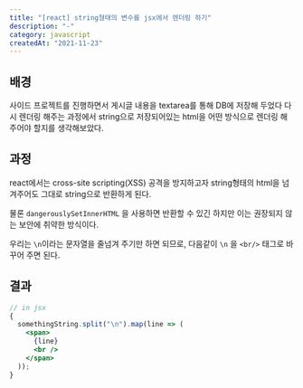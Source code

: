```yaml
---
title: "[react] string형태의 변수를 jsx에서 렌더링 하기"
description: "-"
category: javascript
createdAt: "2021-11-23"
---
```


## 배경

사이드 프로젝트를 진행하면서 게시글 내용을 textarea를 통해 DB에 저장해 두었다 다시 렌더링 해주는 과정에서 string으로 저장되어있는 html을 어떤 방식으로 렌더링 해주어야 할지를 생각해보았다.

## 과정

react에서는 cross-site scripting(XSS) 공격을 방지하고자 string형태의 html을 넘겨주어도 그대로 string으로 반환하게 된다.

물론 `dangerouslySetInnerHTML` 을 사용하면 반환할 수 있긴 하지만 이는 권장되지 않는 보안에 취약한 방식이다.

우리는 `\n`이라는 문자열을 줄넘겨 주기만 하면 되므로, 다음같이 `\n` 을 `<br/>` 태그로 바꾸어 주면 된다.

## 결과

```jsx
// in jsx
{
  somethingString.split("\n").map(line => (
    <span>
      {line}
      <br />
    </span>
  ));
}
```
